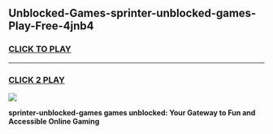 
## Unblocked-Games-sprinter-unblocked-games-Play-Free-4jnb4
<h3>
<a href="https://premium76.site?title=sprinter-unblocked-games&ref=23A">CLICK TO PLAY</a></h3>
<hr>

<h3>
<a href="https://premium76.site?title=sprinter-unblocked-games&ref=23A">CLICK 2 PLAY</a>
  
</h3>

<a href="https://premium76.site?title=sprinter-unblocked-games&ref=23A"><img src="https://clearcache.store/games.png"></a>


**sprinter-unblocked-games games unblocked: Your Gateway to Fun and Accessible Online Gaming**
